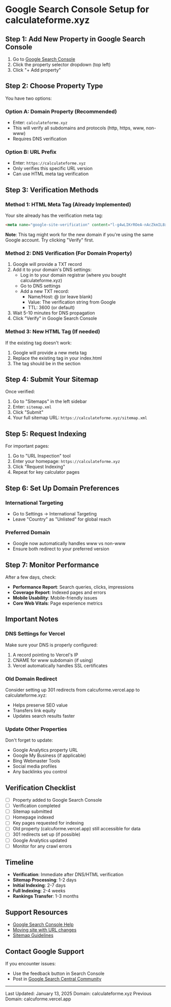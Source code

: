 # Google Search Console Setup for calculateforme.xyz

## Step 1: Add New Property in Google Search Console

1. Go to [Google Search Console](https://search.google.com/search-console)
2. Click the property selector dropdown (top left)
3. Click "+ Add property"

## Step 2: Choose Property Type

You have two options:

### Option A: Domain Property (Recommended)
- Enter: `calculateforme.xyz`
- This will verify all subdomains and protocols (http, https, www, non-www)
- Requires DNS verification

### Option B: URL Prefix
- Enter: `https://calculateforme.xyz`
- Only verifies this specific URL version
- Can use HTML meta tag verification

## Step 3: Verification Methods

### Method 1: HTML Meta Tag (Already Implemented)
Your site already has the verification meta tag:
```html
<meta name="google-site-verification" content="l-g4wLIKrROeA-nAcZkmIL8xWnkfLB_3LQeGM6juwAo" />
```

**Note**: This tag might work for the new domain if you're using the same Google account. Try clicking "Verify" first.

### Method 2: DNS Verification (For Domain Property)
1. Google will provide a TXT record
2. Add it to your domain's DNS settings:
   - Log in to your domain registrar (where you bought calculateforme.xyz)
   - Go to DNS settings
   - Add a new TXT record:
     - Name/Host: @ (or leave blank)
     - Value: The verification string from Google
     - TTL: 3600 (or default)
3. Wait 5-10 minutes for DNS propagation
4. Click "Verify" in Google Search Console

### Method 3: New HTML Tag (If needed)
If the existing tag doesn't work:
1. Google will provide a new meta tag
2. Replace the existing tag in your index.html
3. The tag should be in the <head> section

## Step 4: Submit Your Sitemap

Once verified:
1. Go to "Sitemaps" in the left sidebar
2. Enter: `sitemap.xml`
3. Click "Submit"
4. Your full sitemap URL: `https://calculateforme.xyz/sitemap.xml`

## Step 5: Request Indexing

For important pages:
1. Go to "URL Inspection" tool
2. Enter your homepage: `https://calculateforme.xyz`
3. Click "Request Indexing"
4. Repeat for key calculator pages

## Step 6: Set Up Domain Preferences

### International Targeting
- Go to Settings → International Targeting
- Leave "Country" as "Unlisted" for global reach

### Preferred Domain
- Google now automatically handles www vs non-www
- Ensure both redirect to your preferred version

## Step 7: Monitor Performance

After a few days, check:
- **Performance Report**: Search queries, clicks, impressions
- **Coverage Report**: Indexed pages and errors
- **Mobile Usability**: Mobile-friendly issues
- **Core Web Vitals**: Page experience metrics

## Important Notes

### DNS Settings for Vercel
Make sure your DNS is properly configured:
1. A record pointing to Vercel's IP
2. CNAME for www subdomain (if using)
3. Vercel automatically handles SSL certificates

### Old Domain Redirect
Consider setting up 301 redirects from calcuforme.vercel.app to calculateforme.xyz:
- Helps preserve SEO value
- Transfers link equity
- Updates search results faster

### Update Other Properties
Don't forget to update:
- Google Analytics property URL
- Google My Business (if applicable)
- Bing Webmaster Tools
- Social media profiles
- Any backlinks you control

## Verification Checklist

- [ ] Property added to Google Search Console
- [ ] Verification completed
- [ ] Sitemap submitted
- [ ] Homepage indexed
- [ ] Key pages requested for indexing
- [ ] Old property (calcuforme.vercel.app) still accessible for data
- [ ] 301 redirects set up (if possible)
- [ ] Google Analytics updated
- [ ] Monitor for any crawl errors

## Timeline

- **Verification**: Immediate after DNS/HTML verification
- **Sitemap Processing**: 1-2 days
- **Initial Indexing**: 2-7 days
- **Full Indexing**: 2-4 weeks
- **Rankings Transfer**: 1-3 months

## Support Resources

- [Google Search Console Help](https://support.google.com/webmasters)
- [Moving site with URL changes](https://developers.google.com/search/docs/advanced/crawling/site-move-with-url-changes)
- [Sitemap Guidelines](https://developers.google.com/search/docs/advanced/sitemaps/overview)

## Contact Google Support

If you encounter issues:
- Use the feedback button in Search Console
- Post in [Google Search Central Community](https://support.google.com/webmasters/community)

---

Last Updated: January 13, 2025
Domain: calculateforme.xyz
Previous Domain: calcuforme.vercel.app
